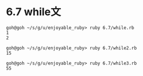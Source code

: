 # 6.7 while文

```
goh@goh ~/s/g/u/enjoyable_ruby> ruby 6.7/while.rb
1
2
```

```
goh@goh ~/s/g/u/enjoyable_ruby> ruby 6.7/while2.rb
15
```

```
goh@goh ~/s/g/u/enjoyable_ruby> ruby 6.7/while3.rb
55
```


